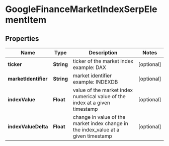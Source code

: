 

# GoogleFinanceMarketIndexSerpElementItem


## Properties

| Name | Type | Description | Notes |
|------------ | ------------- | ------------- | -------------|
|**ticker** | **String** | ticker of the market index example: DAX |  [optional] |
|**marketIdentifier** | **String** | market identifier example: INDEXDB |  [optional] |
|**indexValue** | **Float** | value of the market index numerical value of the index at a given timestamp |  [optional] |
|**indexValueDelta** | **Float** | change in value of the market index change in the index_value at a given timestamp |  [optional] |



